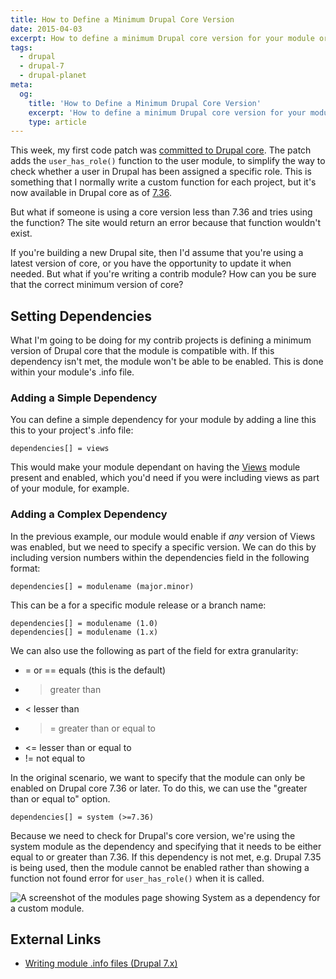 ```yaml
---
title: How to Define a Minimum Drupal Core Version
date: 2015-04-03
excerpt: How to define a minimum Drupal core version for your module or theme.
tags:
  - drupal
  - drupal-7
  - drupal-planet
meta:
  og:
    title: 'How to Define a Minimum Drupal Core Version'
    excerpt: 'How to define a minimum Drupal core version for your module or theme.'
    type: article
---
```

This week, my first code patch was [committed to Drupal core](https://www.drupal.org/node/2394517#comment-9773143). The patch adds the `user_has_role()` function to the user module, to simplify the way to check whether a user in Drupal has been assigned a specific role. This is something that I normally write a custom function for each project, but it's now available in Drupal core as of [7.36](https://www.drupal.org/drupal-7.36-release-notes).

But what if someone is using a core version less than 7.36 and tries using the function? The site would return an error because that function wouldn't exist.

If you're building a new Drupal site, then I'd assume that you're using a latest version of core, or you have the opportunity to update it when needed. But what if you're writing a contrib module? How can you be sure that the correct minimum version of core?

## Setting Dependencies

What I'm going to be doing for my contrib projects is defining a minimum version of Drupal core that the module is compatible with. If this dependency isn't met, the module won't be able to be enabled. This is done within your module's .info file.

### Adding a Simple Dependency

You can define a simple dependency for your module by adding a line this this to your project's .info file:

```language-bash
dependencies[] = views
```

This would make your module dependant on having the [Views](https://www.drupal.org/project/views) module present and enabled, which you'd need if you were including views as part of your module, for example.

### Adding a Complex Dependency

In the previous example, our module would enable if _any_ version of Views was enabled, but we need to specify a specific version. We can do this by including version numbers within the dependencies field in the following format:

```language-bash
dependencies[] = modulename (major.minor)
```

This can be a for a specific module release or a branch name:

```language-bash
dependencies[] = modulename (1.0)
dependencies[] = modulename (1.x)
```

We can also use the following as part of the field for extra granularity:

* = or == equals (this is the default)
* > greater than
* < lesser than
* >= greater than or equal to
* <= lesser than or equal to
* != not equal to

In the original scenario, we want to specify that the module can only be enabled on Drupal core 7.36 or later. To do this, we can use the "greater than or equal to" option.

```language-ini
dependencies[] = system (>=7.36)
```

Because we need to check for Drupal's core version, we're using the system module as the dependency and specifying that it needs to be either equal to or greater than 7.36. If this dependency is not met, e.g. Drupal 7.35 is being used, then the module cannot be enabled rather than showing a function not found error for `user_has_role()` when it is called.

![A screenshot of the modules page showing System as a dependency for a custom module.](/images/blog/minimum-drupal-version-d7.png)

## External Links

* [Writing module .info files (Drupal 7.x)](https://www.drupal.org/node/542202#dependencies)
